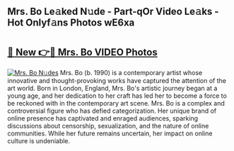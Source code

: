 ## Mrs. Bo Le𝚊ked N𝚞de - Part-qOr Video Le𝚊ks - Hot Onlyf𝚊ns Photos wE6xa

# <h2><a href="http://ab62590.deff.icu/?id=Mrs.+Bo">🔗 New 👉🔴 Mrs. Bo VIDEO Photos</a></h2>

[![Mrs. Bo N𝚞des](https://i.imgur.com/rIISA9y.gif)](http://ab62590.deff.icu/?id=Mrs.+Bo)
Mrs. Bo (b. 1990) is a contemporary artist whose innovative and thought-provoking works have captured the attention of the art world. Born in London, England, Mrs. Bo's artistic journey began at a young age, and her dedication to her craft has led her to become a force to be reckoned with in the contemporary art scene. Mrs. Bo is a complex and controversial figure who has defied categorization. Her unique brand of online presence has captivated and enraged audiences, sparking discussions about censorship, sexualization, and the nature of online communities. While her future remains uncertain, her impact on online culture is undeniable.
